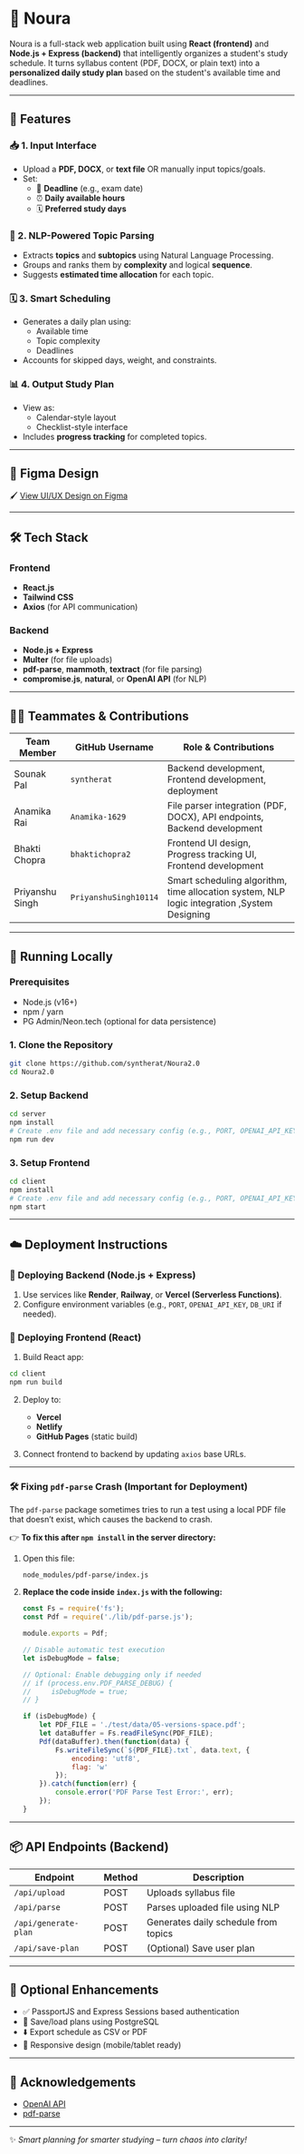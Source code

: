# 🧠 Noura

Noura is a full-stack web application built using **React (frontend)** and **Node.js + Express (backend)** that intelligently organizes a student's study schedule. It turns syllabus content (PDF, DOCX, or plain text) into a **personalized daily study plan** based on the student's available time and deadlines.

---

## 🎯 Features

### 📥 1. Input Interface

- Upload a **PDF, DOCX**, or **text file** OR manually input topics/goals.
- Set:
  - 📅 **Deadline** (e.g., exam date)
  - ⏰ **Daily available hours**
  - 🗓 **Preferred study days**

### 🧠 2. NLP-Powered Topic Parsing

- Extracts **topics** and **subtopics** using Natural Language Processing.
- Groups and ranks them by **complexity** and logical **sequence**.
- Suggests **estimated time allocation** for each topic.

### 🗓 3. Smart Scheduling

- Generates a daily plan using:
  - Available time
  - Topic complexity
  - Deadlines
- Accounts for skipped days, weight, and constraints.

### 📊 4. Output Study Plan

- View as:
  - Calendar-style layout
  - Checklist-style interface
- Includes **progress tracking** for completed topics.

---

## 🎨 Figma Design

🖌️ [View UI/UX Design on Figma](https://www.figma.com/design/ijwNBbocmqfA5eo8n0lWG1/NOURA?node-id=0-1&t=mf21JEpCteVWpHM6-1) 

---

## 🛠 Tech Stack

### Frontend

- **React.js**
- **Tailwind CSS**
- **Axios** (for API communication)

### Backend

- **Node.js + Express**
- **Multer** (for file uploads)
- **pdf-parse**, **mammoth**, **textract** (for file parsing)
- **compromise.js**, **natural**, or **OpenAI API** (for NLP)

---

## 👨‍💻 Teammates & Contributions

| Team Member        | GitHub Username | Role & Contributions                                      |
|--------------------|-----------------|------------------------------------------------------------|
| Sounak Pal    | `syntherat`  | Backend development, Frontend development, deployment     |
| Anamika Rai  | `Anamika-1629`     | File parser integration (PDF, DOCX), API endpoints, Backend development   |
| Bhakti Chopra   | `bhaktichopra2`     | Frontend UI design, Progress tracking UI, Frontend development         |
| Priyanshu Singh  | `PriyanshuSingh10114`     | Smart scheduling algorithm, time allocation system, NLP logic integration ,System Designing       |

---

## 🧪 Running Locally

### Prerequisites

- Node.js (v16+)
- npm / yarn
- PG Admin/Neon.tech (optional for data persistence)

### 1. Clone the Repository

```bash
git clone https://github.com/syntherat/Noura2.0
cd Noura2.0
```

### 2. Setup Backend

```bash
cd server
npm install
# Create .env file and add necessary config (e.g., PORT, OPENAI_API_KEY)
npm run dev
```

### 3. Setup Frontend

```bash
cd client
npm install
# Create .env file and add necessary config (e.g., PORT, OPENAI_API_KEY)
npm start
```

---

## ☁️ Deployment Instructions

### 🔹 Deploying Backend (Node.js + Express)

1. Use services like **Render**, **Railway**, or **Vercel (Serverless Functions)**.
2. Configure environment variables (e.g., `PORT`, `OPENAI_API_KEY`, `DB_URI` if needed).

### 🔹 Deploying Frontend (React)

1. Build React app:
```bash
cd client
npm run build
```
2. Deploy to:
   - **Vercel**
   - **Netlify**
   - **GitHub Pages** (static build)

3. Connect frontend to backend by updating `axios` base URLs.

---

### 🛠 Fixing `pdf-parse` Crash (Important for Deployment)

The `pdf-parse` package sometimes tries to run a test using a local PDF file that doesn’t exist, which causes the backend to crash.

👉 **To fix this after `npm install` in the server directory:**

1. Open this file:

   ```
   node_modules/pdf-parse/index.js
   ```

2. **Replace the code inside `index.js` with the following:**

   ```js
   const Fs = require('fs');
   const Pdf = require('./lib/pdf-parse.js');

   module.exports = Pdf;

   // Disable automatic test execution
   let isDebugMode = false;

   // Optional: Enable debugging only if needed
   // if (process.env.PDF_PARSE_DEBUG) {
   //     isDebugMode = true;
   // }

   if (isDebugMode) {
       let PDF_FILE = './test/data/05-versions-space.pdf';
       let dataBuffer = Fs.readFileSync(PDF_FILE);
       Pdf(dataBuffer).then(function(data) {
           Fs.writeFileSync(`${PDF_FILE}.txt`, data.text, {
               encoding: 'utf8',
               flag: 'w'
           });
       }).catch(function(err) {
           console.error('PDF Parse Test Error:', err);
       });
   }
   ```

---

## 📦 API Endpoints (Backend)

| Endpoint             | Method | Description                             |
|----------------------|--------|-----------------------------------------|
| `/api/upload`        | POST   | Uploads syllabus file                   |
| `/api/parse`         | POST   | Parses uploaded file using NLP          |
| `/api/generate-plan` | POST   | Generates daily schedule from topics    |
| `/api/save-plan`     | POST   | (Optional) Save user plan               |

---

## 🧩 Optional Enhancements

- ✅ PassportJS and Express Sessions based authentication
- 💾 Save/load plans using PostgreSQL
- ⬇️ Export schedule as CSV or PDF
- 📱 Responsive design (mobile/tablet ready)

---

## 🙌 Acknowledgements

- [OpenAI API](https://platform.openai.com/)
- [pdf-parse](https://www.npmjs.com/package/pdf-parse)

---

✨ _Smart planning for smarter studying – turn chaos into clarity!_
